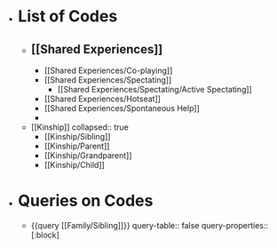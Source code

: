 - # List of Codes
	- [[Shared Experiences]]
		-
		- [[Shared Experiences/Co-playing]]
		- [[Shared Experiences/Spectating]]
			- [[Shared Experiences/Spectating/Active Spectating]]
		- [[Shared Experiences/Hotseat]]
		- [[Shared Experiences/Spontaneous Help]]
		-
	- [[Kinship]]
	  collapsed:: true
		- [[Kinship/Sibling]]
		- [[Kinship/Parent]]
		- [[Kinship/Grandparent]]
		- [[Kinship/Child]]
- # Queries on Codes
	- {{query [[Family/Sibling]]}}
	  query-table:: false
	  query-properties:: [:block]